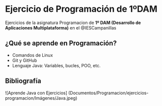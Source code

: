 # Ejercicio de Programación de 1ºDAM
Ejercicios de la asignatura Programacion de **1º DAM (Desarrollo de Aplicaciones Multiplataforma)** en el @IESCampanillas

## ¿Qué se aprende en Programación?

* Comandos de Linux
* Git y GitHub
* Lenguaje Java: Variables, bucles, POO, etc.

## Bibliografía

![Aprende Java con Ejercicios] (Documentos/Programacion/ejercicios-programacion/Imágenes/Java.jpeg)
